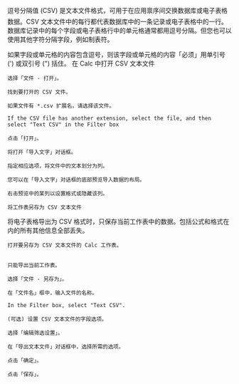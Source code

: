 逗号分隔值 (CSV) 是文本文件格式，可用于在应用禀序间交换数据库或电子表格数据。CSV 文本文件中的每行都代表数据库中的一条记录或电子表格中的一行。数据库记录中的每个字段或电子表格行中的单元格通常都用逗号分隔。但您也可以使用其他字符分隔字段，例如制表符。

如果字段或单元格的内容包含逗号，则该字段或单元格的内容「必须」用单引号 (') 或双引号 (") 括住。
在 Calc 中打开 CSV 文本文件

    选择「文件 - 打开」。

    找到要打开的 CSV 文件。

    如果文件有 *.csv 扩展名，请选择该文件。

    If the CSV file has another extension, select the file, and then select "Text CSV" in the Filter box

    点击「打开」。

    将打开「导入文字」对话框。

    指定相应选项，将文件中的文本划分为列。

    您可以在「导入文字」对话框的底部预览导入数据的布局。

    右击预览中的某列以设置格式或隐藏该列。
    
    将工作表另存为 CSV 文本文件


将电子表格导出为 CSV 格式时，只保存当前工作表中的数据。包括公式和格式在内的所有其他信息全部丢失。

    打开要另存为 CSV 文本文件的 Calc 工作表。
    

    只能导出当前工作表。

    选择「文件 - 另存为」。

    在「文件名」框中，输入文件的名称。

    In the Filter box, select "Text CSV".

    (可选) 设置 CSV 文本文件的字段选项。

    选择「编辑筛选设置」。

    在「导出文本文件」对话框中，选择所需的选项。

    点击「确定」。

    点击「保存」。
